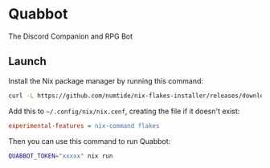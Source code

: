 # Quabbot
The Discord Companion and RPG Bot

## Launch

Install the Nix package manager by running this command:
```sh
curl -L https://github.com/numtide/nix-flakes-installer/releases/download/nix-2.4pre20210604_8e6ee1b/install | sh
```
Add this to `~/.config/nix/nix.conf`, creating the file if it doesn't exist:
```ini
experimental-features = nix-command flakes
```

Then you can use this command to run Quabbot:
```sh
QUABBOT_TOKEN="xxxxx" nix run
```
